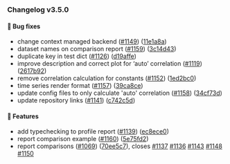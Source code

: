 ### Changelog v3.5.0


#### 🐛 Bug fixes

* change context managed backend ([#1149](https://github.com/ydataai/ydata-profiling/issues/1149)) ([11e1a8a](https://github.com/ydataai/ydata-profiling/commit/11e1a8a3fa8d13513fe926b731fb907a066af2a1))
* dataset names on comparison report ([#1159](https://github.com/ydataai/ydata-profiling/issues/1159)) ([3c14d43](https://github.com/ydataai/ydata-profiling/commit/3c14d438d9a557ac85f5663cc3446c0fb3081e18))
* duplicate key in test dict ([#1126](https://github.com/ydataai/ydata-profiling/issues/1126)) ([d19affe](https://github.com/ydataai/ydata-profiling/commit/d19affe15a4e3063af7187ca5fa81f1bf75ce648))
* improve description and correct plot for ‘auto’ correlation ([#1119](https://github.com/ydataai/ydata-profiling/issues/1119)) ([2617b92](https://github.com/ydataai/ydata-profiling/commit/2617b92d08ed87546c80e0cc01cd475d1e60ec56))
* remove correlation calculation for constants ([#1152](https://github.com/ydataai/ydata-profiling/issues/1152)) ([1ed2bc0](https://github.com/ydataai/ydata-profiling/commit/1ed2bc0702f504592ed211097469405a5061a857))
* time series render format ([#1157](https://github.com/ydataai/ydata-profiling/issues/1157)) ([39ca8ce](https://github.com/ydataai/ydata-profiling/commit/39ca8ce7d4ed2ad0ebb78db5d5f26d3ace08753a))
* update config files to only calculate 'auto' correlation ([#1158](https://github.com/ydataai/ydata-profiling/issues/1158)) ([34cf73d](https://github.com/ydataai/ydata-profiling/commit/34cf73dadaea08e44e741f99fa0a10c322c86109))
* update repository links ([#1141](https://github.com/ydataai/ydata-profiling/issues/1141)) ([c742c5d](https://github.com/ydataai/ydata-profiling/commit/c742c5dbeb18fe2907a4c03792e8802993c46da5))


#### 🎉 Features

* add typechecking to profile report ([#1139](https://github.com/ydataai/ydata-profiling/issues/1139)) ([ec8ece0](https://github.com/ydataai/ydata-profiling/commit/ec8ece0de394eb4c2918bb6a74f0c5e5bb77ca61))
* report comparison example ([#1160](https://github.com/ydataai/ydata-profiling/issues/1160)) ([5e75fd2](https://github.com/ydataai/ydata-profiling/commit/5e75fd275d14c8ce7ba49d0a15ec26810c4c0e73))
* report comparisons ([#1069](https://github.com/ydataai/ydata-profiling/issues/1069)) ([70ee5c7](https://github.com/ydataai/ydata-profiling/commit/70ee5c776ad0c72d709631690a2df1cde5ca0424)), closes [#1137](https://github.com/ydataai/ydata-profiling/issues/1137) [#1136](https://github.com/ydataai/ydata-profiling/issues/1136) [#1143](https://github.com/ydataai/ydata-profiling/issues/1143) [#1148](https://github.com/ydataai/ydata-profiling/issues/1148) [#1150](https://github.com/ydataai/ydata-profiling/issues/1150)
